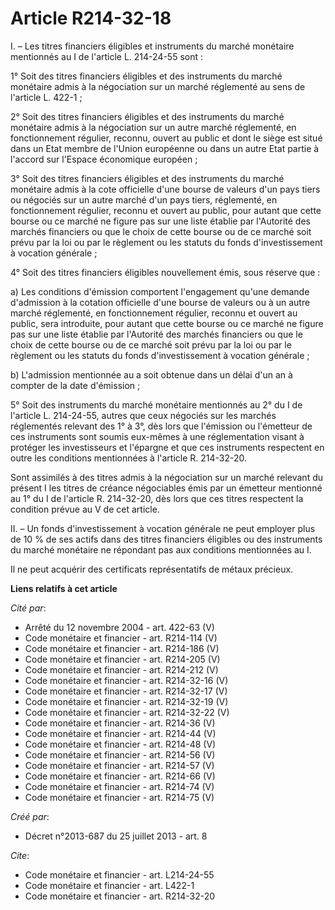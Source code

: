 # Article R214-32-18

I. – Les titres financiers éligibles et instruments du marché monétaire mentionnés au I de l'article L. 214-24-55 sont :

1° Soit des titres financiers éligibles et des instruments du marché monétaire admis à la négociation sur un marché
réglementé au sens de l'article L. 422-1 ;

2° Soit des titres financiers éligibles et des instruments du marché monétaire admis à la négociation sur un autre marché
réglementé, en fonctionnement régulier, reconnu, ouvert au public et dont le siège est situé dans un Etat membre de l'Union
européenne ou dans un autre Etat partie à l'accord sur l'Espace économique européen ;

3° Soit des titres financiers éligibles et des instruments du marché monétaire admis à la cote officielle d'une bourse de
valeurs d'un pays tiers ou négociés sur un autre marché d'un pays tiers, réglementé, en fonctionnement régulier, reconnu et
ouvert au public, pour autant que cette bourse ou ce marché ne figure pas sur une liste établie par l'Autorité des marchés
financiers ou que le choix de cette bourse ou de ce marché soit prévu par la loi ou par le règlement ou les statuts du fonds
d'investissement à vocation générale ;

4° Soit des titres financiers éligibles nouvellement émis, sous réserve que :

a) Les conditions d'émission comportent l'engagement qu'une demande d'admission à la cotation officielle d'une bourse de
valeurs ou à un autre marché réglementé, en fonctionnement régulier, reconnu et ouvert au public, sera introduite, pour
autant que cette bourse ou ce marché ne figure pas sur une liste établie par l'Autorité des marchés financiers ou que le
choix de cette bourse ou de ce marché soit prévu par la loi ou par le règlement ou les statuts du fonds d'investissement à
vocation générale ;

b) L'admission mentionnée au a soit obtenue dans un délai d'un an à compter de la date d'émission ;

5° Soit des instruments du marché monétaire mentionnés au 2° du I de l'article L. 214-24-55, autres que ceux négociés sur les
marchés réglementés relevant des 1° à 3°, dès lors que l'émission ou l'émetteur de ces instruments sont soumis eux-mêmes à
une réglementation visant à protéger les investisseurs et l'épargne et que ces instruments respectent en outre les conditions
mentionnées à l'article R. 214-32-20.

Sont assimilés à des titres admis à la négociation sur un marché relevant du présent I les titres de créance négociables émis
par un émetteur mentionné au 1° du I de l'article R. 214-32-20, dès lors que ces titres respectent la condition prévue au V
de cet article.

II. – Un fonds d'investissement à vocation générale ne peut employer plus de 10 % de ses actifs dans des titres financiers
éligibles ou des instruments du marché monétaire ne répondant pas aux conditions mentionnées au I.

Il ne peut acquérir des certificats représentatifs de métaux précieux.

**Liens relatifs à cet article**

_Cité par_:

  - Arrêté du 12 novembre 2004 - art. 422-63 (V)
  - Code monétaire et financier - art. R214-114 (V)
  - Code monétaire et financier - art. R214-186 (V)
  - Code monétaire et financier - art. R214-205 (V)
  - Code monétaire et financier - art. R214-212 (V)
  - Code monétaire et financier - art. R214-32-16 (V)
  - Code monétaire et financier - art. R214-32-17 (V)
  - Code monétaire et financier - art. R214-32-19 (V)
  - Code monétaire et financier - art. R214-32-22 (V)
  - Code monétaire et financier - art. R214-36 (V)
  - Code monétaire et financier - art. R214-44 (V)
  - Code monétaire et financier - art. R214-48 (V)
  - Code monétaire et financier - art. R214-56 (V)
  - Code monétaire et financier - art. R214-57 (V)
  - Code monétaire et financier - art. R214-66 (V)
  - Code monétaire et financier - art. R214-74 (V)
  - Code monétaire et financier - art. R214-75 (V)

_Créé par_:

  - Décret n°2013-687 du 25 juillet 2013 - art. 8

_Cite_:

  - Code monétaire et financier - art. L214-24-55
  - Code monétaire et financier - art. L422-1
  - Code monétaire et financier - art. R214-32-20
